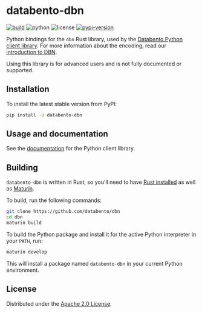 # databento-dbn

[![build](https://github.com/databento/dbn/actions/workflows/build.yaml/badge.svg)](https://github.com/databento/dbn/actions/workflows/build.yaml)
![python](https://img.shields.io/badge/python-3.9+-blue.svg)
![license](https://img.shields.io/github/license/databento/dbn?color=blue)
[![pypi-version](https://img.shields.io/pypi/v/databento_dbn)](https://pypi.org/project/databento-dbn)

Python bindings for the `dbn` Rust library, used by the [Databento Python client library](https://github.com/databento/databento-python).
For more information about the encoding, read our [introduction to DBN](https://databento.com/docs/standards-and-conventions/databento-binary-encoding).

Using this library is for advanced users and is not fully documented or supported.

## Installation

To install the latest stable version from PyPI:
```sh
pip install -U databento-dbn
```

## Usage and documentation

See the [documentation](https://databento.com/docs/quickstart?historical=python&live=python) for the Python client library.

## Building

`databento-dbn` is written in Rust, so you'll need to have [Rust installed](https://www.rust-lang.org/)
as well as [Maturin](https://github.com/PyO3/maturin).

To build, run the following commands:
```sh
git clone https://github.com/databento/dbn
cd dbn
maturin build
```

To build the Python package and install it for the active Python interpreter in your `PATH`, run:
```sh
maturin develop
```
This will install a package named `databento-dbn` in your current Python environment.

## License

Distributed under the [Apache 2.0 License](https://www.apache.org/licenses/LICENSE-2.0.html).
